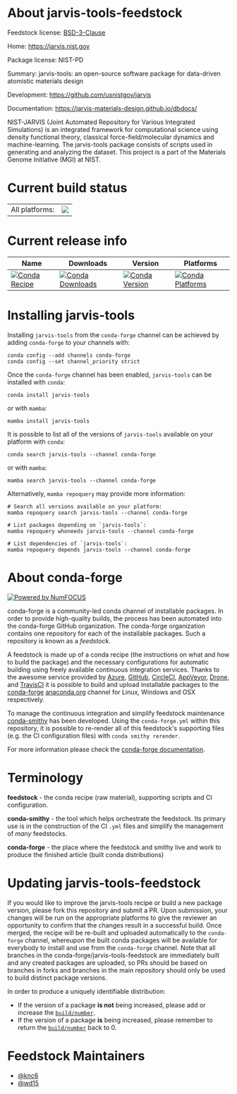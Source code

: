 About jarvis-tools-feedstock
============================

Feedstock license: [BSD-3-Clause](https://github.com/conda-forge/jarvis-tools-feedstock/blob/main/LICENSE.txt)

Home: https://jarvis.nist.gov

Package license: NIST-PD

Summary: jarvis-tools: an open-source software package for data-driven atomistic materials design

Development: https://github.com/usnistgov/jarvis

Documentation: https://jarvis-materials-design.github.io/dbdocs/

NIST-JARVIS (Joint Automated Repository for Various Integrated
Simulations) is an integrated framework for computational science
using density functional theory, classical force-field/molecular
dynamics and machine-learning. The jarvis-tools package consists
of scripts used in generating and analyzing the dataset. This
project is a part of the Materials Genome Initiative (MGI) at NIST.


Current build status
====================


<table><tr><td>All platforms:</td>
    <td>
      <a href="https://dev.azure.com/conda-forge/feedstock-builds/_build/latest?definitionId=11005&branchName=main">
        <img src="https://dev.azure.com/conda-forge/feedstock-builds/_apis/build/status/jarvis-tools-feedstock?branchName=main">
      </a>
    </td>
  </tr>
</table>

Current release info
====================

| Name | Downloads | Version | Platforms |
| --- | --- | --- | --- |
| [![Conda Recipe](https://img.shields.io/badge/recipe-jarvis--tools-green.svg)](https://anaconda.org/conda-forge/jarvis-tools) | [![Conda Downloads](https://img.shields.io/conda/dn/conda-forge/jarvis-tools.svg)](https://anaconda.org/conda-forge/jarvis-tools) | [![Conda Version](https://img.shields.io/conda/vn/conda-forge/jarvis-tools.svg)](https://anaconda.org/conda-forge/jarvis-tools) | [![Conda Platforms](https://img.shields.io/conda/pn/conda-forge/jarvis-tools.svg)](https://anaconda.org/conda-forge/jarvis-tools) |

Installing jarvis-tools
=======================

Installing `jarvis-tools` from the `conda-forge` channel can be achieved by adding `conda-forge` to your channels with:

```
conda config --add channels conda-forge
conda config --set channel_priority strict
```

Once the `conda-forge` channel has been enabled, `jarvis-tools` can be installed with `conda`:

```
conda install jarvis-tools
```

or with `mamba`:

```
mamba install jarvis-tools
```

It is possible to list all of the versions of `jarvis-tools` available on your platform with `conda`:

```
conda search jarvis-tools --channel conda-forge
```

or with `mamba`:

```
mamba search jarvis-tools --channel conda-forge
```

Alternatively, `mamba repoquery` may provide more information:

```
# Search all versions available on your platform:
mamba repoquery search jarvis-tools --channel conda-forge

# List packages depending on `jarvis-tools`:
mamba repoquery whoneeds jarvis-tools --channel conda-forge

# List dependencies of `jarvis-tools`:
mamba repoquery depends jarvis-tools --channel conda-forge
```


About conda-forge
=================

[![Powered by
NumFOCUS](https://img.shields.io/badge/powered%20by-NumFOCUS-orange.svg?style=flat&colorA=E1523D&colorB=007D8A)](https://numfocus.org)

conda-forge is a community-led conda channel of installable packages.
In order to provide high-quality builds, the process has been automated into the
conda-forge GitHub organization. The conda-forge organization contains one repository
for each of the installable packages. Such a repository is known as a *feedstock*.

A feedstock is made up of a conda recipe (the instructions on what and how to build
the package) and the necessary configurations for automatic building using freely
available continuous integration services. Thanks to the awesome service provided by
[Azure](https://azure.microsoft.com/en-us/services/devops/), [GitHub](https://github.com/),
[CircleCI](https://circleci.com/), [AppVeyor](https://www.appveyor.com/),
[Drone](https://cloud.drone.io/welcome), and [TravisCI](https://travis-ci.com/)
it is possible to build and upload installable packages to the
[conda-forge](https://anaconda.org/conda-forge) [anaconda.org](https://anaconda.org/)
channel for Linux, Windows and OSX respectively.

To manage the continuous integration and simplify feedstock maintenance
[conda-smithy](https://github.com/conda-forge/conda-smithy) has been developed.
Using the ``conda-forge.yml`` within this repository, it is possible to re-render all of
this feedstock's supporting files (e.g. the CI configuration files) with ``conda smithy rerender``.

For more information please check the [conda-forge documentation](https://conda-forge.org/docs/).

Terminology
===========

**feedstock** - the conda recipe (raw material), supporting scripts and CI configuration.

**conda-smithy** - the tool which helps orchestrate the feedstock.
                   Its primary use is in the construction of the CI ``.yml`` files
                   and simplify the management of *many* feedstocks.

**conda-forge** - the place where the feedstock and smithy live and work to
                  produce the finished article (built conda distributions)


Updating jarvis-tools-feedstock
===============================

If you would like to improve the jarvis-tools recipe or build a new
package version, please fork this repository and submit a PR. Upon submission,
your changes will be run on the appropriate platforms to give the reviewer an
opportunity to confirm that the changes result in a successful build. Once
merged, the recipe will be re-built and uploaded automatically to the
`conda-forge` channel, whereupon the built conda packages will be available for
everybody to install and use from the `conda-forge` channel.
Note that all branches in the conda-forge/jarvis-tools-feedstock are
immediately built and any created packages are uploaded, so PRs should be based
on branches in forks and branches in the main repository should only be used to
build distinct package versions.

In order to produce a uniquely identifiable distribution:
 * If the version of a package **is not** being increased, please add or increase
   the [``build/number``](https://docs.conda.io/projects/conda-build/en/latest/resources/define-metadata.html#build-number-and-string).
 * If the version of a package **is** being increased, please remember to return
   the [``build/number``](https://docs.conda.io/projects/conda-build/en/latest/resources/define-metadata.html#build-number-and-string)
   back to 0.

Feedstock Maintainers
=====================

* [@knc6](https://github.com/knc6/)
* [@wd15](https://github.com/wd15/)

